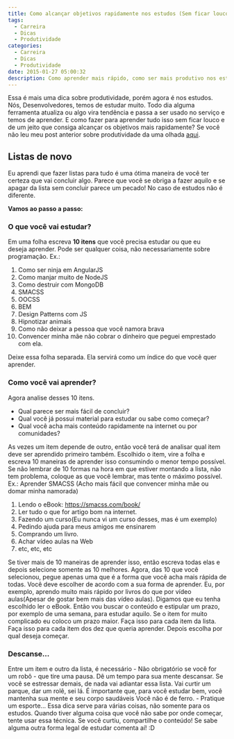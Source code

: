 ```yaml
---
title: Como alcançar objetivos rapidamente nos estudos (Sem ficar louco)
tags:
  - Carreira
  - Dicas
  - Produtividade
categories:
  - Carreira
  - Dicas
  - Produtividade
date: 2015-01-27 05:00:32
description: Como aprender mais rápido, como ser mais produtivo nos estudos.
---
```


Essa é mais uma dica sobre produtividade, porém agora é nos estudos.
Nós, Desenvolvedores, temos de estudar muito. Todo dia alguma ferramenta atualiza ou algo vira tendência e passa a ser usado no serviço e temos de aprender. E como fazer para aprender tudo isso sem ficar louco e de um jeito que consiga alcançar os objetivos mais rapidamente?<!--more-->
Se você não leu meu post anterior sobre produtividade da uma olhada [aqui](/posts/como-ser-mais-produtivo/ "Como ser mais produtivo?").

## Listas de novo

Eu aprendi que fazer listas para tudo é uma ótima maneira de você ter certeza que vai concluir algo. Parece que você se obriga a fazer aquilo e se apagar da lista sem concluir parece um pecado! No caso de estudos não é diferente.

**Vamos ao passo a passo:**

### O que você vai estudar?

Em uma folha escreva **10 itens** que você precisa estudar ou que eu deseja aprender. Pode ser qualquer coisa, não necessariamente sobre programação.
Ex.:

1. Como ser ninja em AngularJS
2. Como manjar muito de NodeJS
3. Como destruir com MongoDB
4. SMACSS
5. OOCSS
6. BEM
7. Design Patterns com JS
8. Hipnotizar animais
9. Como não deixar a pessoa que você namora brava
10. Convencer minha mãe não cobrar o dinheiro que peguei emprestado com ela.


Deixe essa folha separada. Ela servirá como um índice do que você quer aprender.

### Como você vai aprender?

Agora analise desses 10 itens.

- Qual parece ser mais fácil de concluir?
- Qual você já possui material para estudar ou sabe como começar?
- Qual você acha mais conteúdo rapidamente na internet ou por comunidades?

As vezes um item depende de outro, então você terá de analisar qual item deve ser aprendido primeiro também.
Escolhido o item, vire a folha e escreva 10 maneiras de aprender isso consumindo o menor tempo possível. Se não lembrar de 10 formas na hora em que estiver montando a lista, não tem problema, coloque as que você lembrar, mas tente o máximo possível.
Ex.:
Aprender SMACSS (Acho mais fácil que convencer minha mãe ou domar minha namorada)

1.  Lendo o eBook: https://smacss.com/book/
2.  Ler tudo o que for artigo bom na internet.
3.  Fazendo um curso(Eu nunca vi um curso desses, mas é um exemplo)
4.  Pedindo ajuda para meus amigos me ensinarem
5.  Comprando um livro.
6.  Achar vídeo aulas na Web
7.  etc, etc, etc


Se tiver mais de 10 maneiras de aprender isso, então escreva todas elas e depois selecione somente as 10 melhores.
Agora, das 10 que você selecionou, pegue apenas uma que é a forma que você acha mais rápida de todas. Você deve escolher de acordo com a sua forma de aprender. Eu, por exemplo, aprendo muito mais rápido por livros do que por vídeo aulas(Apesar de gostar bem mais das vídeo aulas).
Digamos que eu tenha escolhido ler o eBook.
Então vou buscar o conteúdo e estipular um prazo, por exemplo de uma semana, para estudar aquilo. Se o item for muito complicado eu coloco um prazo maior.
Faça isso para cada item da lista.
Faça isso para cada item dos dez que queria aprender. Depois escolha por qual deseja começar.

### Descanse...

Entre um item e outro da lista, é necessário - Não obrigatório se você for um robô - que tire uma pausa. Dê um tempo para sua mente descansar. Se você se estressar demais, de nada vai adiantar essa lista.
Vai curtir um parque, dar um rolê, sei lá. É importante que, para você estudar bem, você mantenha sua mente e seu corpo saudáveis Você não é de ferro. - Pratique um esporte...
Essa dica serve para várias coisas, não somente para os estudos. Quando tiver alguma coisa que você não sabe por onde começar, tente usar essa técnica.
Se você curtiu, compartilhe o conteúdo! Se sabe alguma outra forma legal de estudar comenta aí! :D
